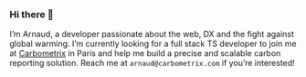 ### Hi there 👋

I’m Arnaud, a developer passionate about the web, DX and the fight against global warming. I’m currently looking for a full stack TS developer to join me at [Carbometrix](https://carbometrix.com/) in Paris and help me build a precise and scalable carbon reporting solution. Reach me at `arnaud@carbometrix.com` if you’re interested!
